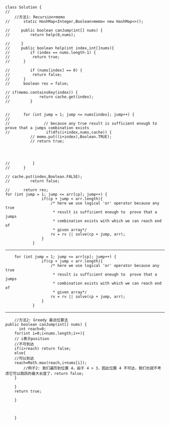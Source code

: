 	class Solution {
	//
	    //方法1: Recursion+memo
	//      static HashMap<Integer,Boolean>memo= new HashMap<>();

	//     public boolean canJump(int[] nums) {
	//         return help(0,nums);

	//     }
	//     public boolean help(int index,int[]nums){
	//         if (index == nums.length-1) {
	// 			return true;
	// 		}

	//         if (nums[index] == 0) {
	// 			return false;
	// 		}
	// 		boolean res = false;

	// if(memo.containsKey(index)) {
	//             return cache.get(index);
	//         }


	// 		for (int jump = 1; jump <= nums[index]; jump++) {
	// 		
	// 				 // because any true result is sufficient enough to  prove that a jumps combination exists
	// 				  if(dfs(i+index,nums,cache)) {
		       // memo.put((i+index),Boolean.TRUE);
		       // return true;




	// 			}
	// 		}

	// cache.put(index,Boolean.FALSE);
	//         return false;

	// 		return res;
	for (int jump = 1; jump <= arr[cp]; jump++) {
					if(cp + jump < arr.length){
						/* here we use logical 'or' operator because any true
						 * result is sufficient enough to  prove that a jumps 
						 * combination exists with which we can reach end of
						 * given array*/
						rv = rv || solve(cp + jump, arr);
					}
				}





-----------------------------------------------------------------------------------------------------------------------------------------------------
				
		for (int jump = 1; jump <= arr[cp]; jump++) {
					if(cp + jump < arr.length){
						/* here we use logical 'or' operator because any true
						 * result is sufficient enough to  prove that a jumps 
						 * combination exists with which we can reach end of
						 * given array*/
						rv = rv || solve(cp + jump, arr);
					}
				}

---------------------------------------------------------------------------------------------------------------------------------------------------
		
		
	    //方法2: Greedy 最远位置法
	public boolean canJump(int[] nums) {
	      int reach=0;
	    for(int i=0;i<nums.length;i++){
		// i表示position
		//不可到达
		if(i>reach) return false; 
		else{
		//可以到达
		reach=Math.max(reach,i+nums[i]);
		    //例子2: 我们遍历到位置 4，由于 4 > 3，因此位置 4 不可达，我们也就不考虑它可以跳跃的最大长度了，return false;
		}

	    }
	    return true;

		}



	    }






